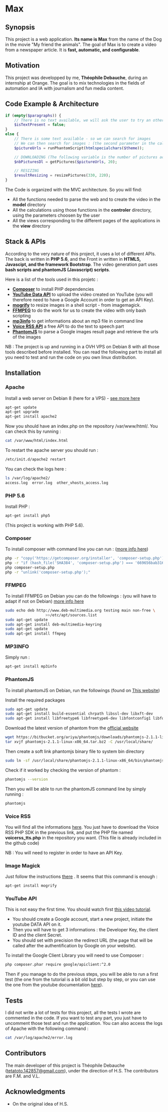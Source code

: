# Max

## Synopsis

This project is a web application. **Its name is Max** from the name of the Dog in the movie "My friend the animals". The goal of Max is to create a video from a newspaper article. It is **fast, automatic, and configurable**.

## Motivation

This project was developped by me,  **Théophile Debauche**, during an internship at Orange. The goal is to mix technologies in the fields of automation and IA with journalism and fun media content.

## Code Example & Architecture

```PHP
if (empty($paragraphs)) {
    // There is no text available, we will ask the user to try an other url
    $isTextPresent = false;
}
else {
    // There is some text available - so we can search for images
    // We can then search for images : (the second parameter in the call to getPictures is the number of images we want to DL)
    $pictureUrls = runPhantomScript(htmlspecialchars($theme));

    // DOWNLOADING (The following variable is the number of pictures actually downloaded)
    $nbPicturesDl = getPictures($pictureUrls, 20);

    // RESIZING
    $resultResizing = resizePictures(330, 220);
}
```

The Code is organized with the MVC architecture. So you will find:

* All the functions needed to parse the web and to create the video in the **model** directory
* All the calculations using those functions in the **controler** directory, using the parameters choosen by the user
* All the views corresponding to the different pages of the applications in the **view** directory

## Stack & APIs

According to the very nature of this project, it uses a lot of different APIs. The back is written in **PHP 5.6**, and the Front in written in **HTML5, Javascipt, and the framework Bootstrap**. The video generation part uses **bash scripts and phantomJS (Javascript) scripts**.

Here is a list of the tools used in this projetc :

* [**Composer**](https://getcomposer.org/) to install PHP dependencies
* [**YouTube Data API**](https://developers.google.com/youtube/v3/docs/comments/insert) to upload the video created on YouTube (you will therefore need to have a Google Account in order to get an API Key).
* [**mogrify**](https://www.imagemagick.org/script/mogrify.php) to resize images in a shell script - from imagemagick.
* [**FFMPEG**](https://www.ffmpeg.org/) to do the work for us to create the video with only bash scripting
* [**mp3info**](http://ibiblio.org/mp3info/) to get informations about an mp3 file in command line
* [**Voice RSS API**](http://www.voicerss.org/api/documentation.aspx) a free API to do the text to speech part
* [**PhantomJS**](http://phantomjs.org/) to parse a Google images result page and retrieve the urls of the images

NB : The project is up and running in a OVH VPS on Debian 8 with all those tools described before installed. You can read the following part to install all you need to test and run the code on you own linux distribution. 

## Installation

### Apache

Install a web server on Debian 8 (here for a VPS) - [see more here](https://docs.ovh.com/display/public/CRVPS/Installation+d'un+serveur+web+sous+Debian+8)

```bash
apt-get update
apt-get upgrade
apt-get install apache2
```

Now you should have an index.php on the repository /var/www/html/. You can check this by running :

```bash
cat /var/www/html/index.html
```

To restart the apache server you should run :

```bash
/etc/init.d/apache2 restart
```

You can check the logs here :

```bash
ls /var/log/apache2/
access.log  error.log  other_vhosts_access.log
```

### PHP 5.6

Install PHP :

```bash
apt-get install php5
```

(This project is working with PHP 5.6).

### Composer

To install composer with command line you can run : ([more info here](https://getcomposer.org/download/))

```bash
php -r "copy('https://getcomposer.org/installer', 'composer-setup.php');"
php -r "if (hash_file('SHA384', 'composer-setup.php') === '669656bab3166a7aff8a7506b8cb2d1c292f042046c5a994c43155c0be6190fa0355160742ab2e1c88d40d5be660b410') { echo 'Installer verified'; } else { echo 'Installer corrupt'; unlink('composer-setup.php'); } echo PHP_EOL;"
php composer-setup.php
php -r "unlink('composer-setup.php');"
```

### FFMPEG

To install FFMPEG on Debian you can do the followings : (you will have to adapt if not on Debian) [more info here](https://superuser.com/questions/286675/how-to-install-ffmpeg-on-debian)

```bash
sudo echo deb http://www.deb-multimedia.org testing main non-free \
                  >>/etc/apt/sources.list
sudo apt-get update
sudo apt-get install deb-multimedia-keyring
sudo apt-get update
sudo apt-get install ffmpeg
```

### MP3INFO

Simply run :

```bash
apt-get install mp3info
```

### PhantomJS

To install phantomJS on Debian, run the followings (found on [This website](https://tecadmin.net/install-phantomjs-on-ubuntu/#))

Install the required packages

```bash
sudo apt-get update
sudo apt-get install build-essential chrpath libssl-dev libxft-dev
sudo apt-get install libfreetype6 libfreetype6-dev libfontconfig1 libfontconfig1-dev
```

Download the latest version of phantom from the [official website](http://phantomjs.org/download.html) 

```bash
wget https://bitbucket.org/ariya/phantomjs/downloads/phantomjs-2.1.1-linux-x86_64.tar.bz2
tar xvjf phantomjs-2.1.1-linux-x86_64.tar.bz2 -C /usr/local/share/
```

Then create a soft link phantomjs binary file to system bin directory

```bash
sudo ln -sf /usr/local/share/phantomjs-2.1.1-linux-x86_64/bin/phantomjs /usr/local/bin
```

Check if it worked by checking the version of phantom :

```bash
phantomjs --version
```

Then you will be able to run the phantomJS command line by simply running :

```bash
phantomjs
```

### Voice RSS

You will find all the informations [here](http://www.voicerss.org/sdk/php.aspx).
You just have to download the Voice RSS PHP SDK in the previous link, and put the PHP file named **voicerss_tts.php** in the repository you want.
(This file is already included in the github code)

NB : You will need to register in order to have an API Key.

### Image Magick

Just follow the instructions [there](https://www.imagemagick.org/script/download.php) .
It seems that this command is enough :

```bash
apt-get install mogrify
```


### YouTube API

This is not easy the first time.
You should watch first [this video tutorial](https://www.grafikart.fr/tutoriels/php/youtube-data-api-295).

* You should create a Google account, start a new project, initiate the youtube DATA API on it.
* Then you will have to get 3 informations : the Developer Key, the client ID and the client Secret.
* You should set with precision the redirect URL (the page that will be called after the authentification by Google on your website).

To install the Google Client Library you will need to use Composer :

```bash
php composer.phar require google/apiclient:^2.0
```

Then if you manage to do the previous steps, you will be able to run a first test (the one from the tutorial is a bit old but step by step, or you can use the one from the youtube documentation [here](https://developers.google.com/youtube/v3/quickstart/php)).

## Tests

I did not write a lot of tests for this project, all the tests I wrote are commented in the code. If you want to test any part, you just have to uncomment those test and run the application.
You can also access the logs of Apache with the following command :

```bash
cat /var/log/apache2/error.log
```

## Contributors

The main developer of this project is Théophile Debauche (tetatoto.142857@gmail.com), under the direction of H.S.
The contributors are F.M. and V.L.

## Acknowledgments

* On the original idea of H.S.


